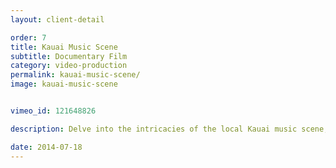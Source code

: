 ```yaml
---
layout: client-detail

order: 7
title: Kauai Music Scene
subtitle: Documentary Film
category: video-production
permalink: kauai-music-scene/
image: kauai-music-scene


vimeo_id: 121648826

description: Delve into the intricacies of the local Kauai music scene, as well as the scene at large.

date: 2014-07-18
---
```

